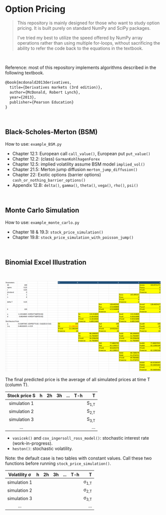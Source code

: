 # Option Pricing

> This repository is mainly designed for those who want to study option pricing.
> It is built purely on standard NumPy and SciPy packages.
>
> I've tried my best to utilize the speed offered by NumPy array operations rather than using multiple for-loops,
> without sacrificing the ability to refer the code back to the equations in the textbook.
<br/>

Reference: most of this repository implements algorithms described in the following textbook.

```
@book{mcdonald2013derivatives,
  title={Derivatives markets (3rd edition)},
  author={McDonald, Robert Lynch},
  year={2013},
  publisher={Pearson Education}
}
```

<br/>

## Black-Scholes-Merton (BSM)

How to use: `example_BSM.py`

* Chapter 12.1: European call `call_value()`, European put `put_value()`
* Chapter 12.2: (class) `GarmanKohlhagenForex`
* Chapter 12.5: implied volatility assume BSM model `implied_vol()`
* Chapter 21.5: Merton jump diffusion `merton_jump_diffusion()`
* Chapter 22: Exotic options (barrier options) `cash_or_nothing_barrier_options()`
* Appendix 12.B: `delta()`, `gamma()`, `theta()`, `vega()`, `rho()`, `psi()`

<br/>

## Monte Carlo Simulation

How to use: `example_monte_carlo.py`

* Chapter 18 & 19.3: `stock_price_simulation()`
* Chapter 19.8: `stock_price_simulation_with_poisson_jump()`

<br/>

## Binomial Excel Illustration

<br/>

<p align="center">
    <img width="700px" src="./binomial/binomial_illustration.png">
</p>


The final predicted price is the average of all simulated prices at time T (column T).

| Stock price S | h | 2h  | 3h | ... |T-h|                T |
|:-------------:|:---------:| -----:| -----:| -----:| -----:|-----------------:|
| simulation 1  |   |   |  |  |  |  S<sub>1,T</sub> |
| simulation 2  |   |   |  |  |  |  S<sub>2,T</sub> |
| simulation 3  |   |   |  |  |  |  S<sub>3,T</sub> |
|      ...      |   |   |  |  |  |              ... |

* `vasicek()` and `cox_ingersoll_ross_model()`: stochastic interest rate (work-in-progress).
* `heston()`: stochastic volatility.

Note: the default case is two tables with constant values. Call these two functions before
running `stock_price_simulation()`.


| Volatility &sigma; | h | 2h  | 3h | ... |T-h|                     T |
|:------------------:|:---------:| -----:| -----:| -----:| -----:|----------------------:|
|    simulation 1    |   |   |  |  |  | &sigma;<sub>1,T</sub> |
|    simulation 2    |   |   |  |  |  | &sigma;<sub>2,T</sub> |
|    simulation 3    |   |   |  |  |  | &sigma;<sub>3,T</sub> |
|        ...         |   |   |  |  |  |                   ... |

